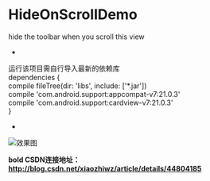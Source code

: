 # HideOnScrollDemo

hide the toolbar when you scroll this view  

-
运行该项目需自行导入最新的依赖库  
dependencies {  
    compile fileTree(dir: 'libs', include: ['*.jar'])  
    compile 'com.android.support:appcompat-v7:21.0.3'  
    compile 'com.android.support:cardview-v7:21.0.3'  
}  

-
![效果图](http://img.my.csdn.net/uploads/201504/02/1427986621_3579.gif)  

**bold
CSDN连接地址：http://blog.csdn.net/xiaozhiwz/article/details/44804185**
